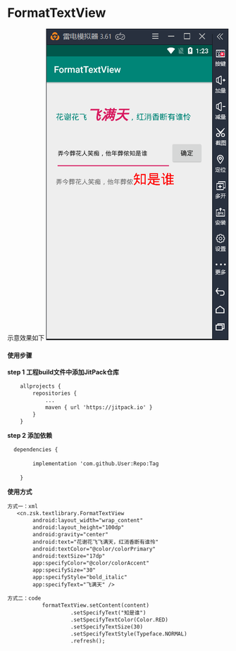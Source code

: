 # FormatTextView

示意效果如下
![Image 效果图](https://github.com/ZSK-CRS/FormatTextView/blob/master/docs/images/demo1.png)

#### 使用步骤

**step 1 工程build文件中添加JitPack仓库**

```
	allprojects {
		repositories {
			...
			maven { url 'https://jitpack.io' }
		}
	}
```

**step 2 添加依赖**

```
  dependencies {
  
		implementation 'com.github.User:Repo:Tag
    
	}
```
**使用方式**
```
方式一：xml
   <cn.zsk.textlibrary.FormatTextView
        android:layout_width="wrap_content"
        android:layout_height="100dp"
        android:gravity="center"
        android:text="花谢花飞飞满天，红消香断有谁怜"
        android:textColor="@color/colorPrimary"
        android:textSize="17dp"
        app:specifyColor="@color/colorAccent"
        app:specifySize="30"
        app:specifyStyle="bold_italic"
        app:specifyText="飞满天" />

```
```
方式二：code
           formatTextView.setContent(content)
                    .setSpecifyText("知是谁")
                    .setSpecifyTextColor(Color.RED)
                    .setSpecifyTextSize(30)
                    .setSpecifyTextStyle(Typeface.NORMAL)
                    .refresh();
```
